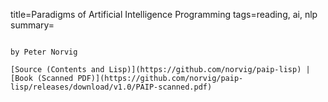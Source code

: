 title=Paradigms of Artificial Intelligence Programming
tags=reading, ai, nlp
summary=
~~~~~~

by Peter Norvig

[Source (Contents and Lisp)](https://github.com/norvig/paip-lisp) | [Book (Scanned PDF)](https://github.com/norvig/paip-lisp/releases/download/v1.0/PAIP-scanned.pdf)


